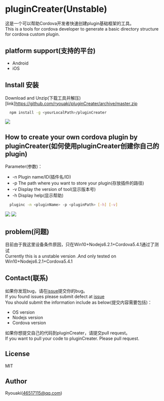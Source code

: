 # pluginCreater(Unstable)
这是一个可以帮助Cordova开发者快速创建plugin基础框架的工具。<br>
This is a tools for cordova developer to generate a basic directory structure for cordova custom plugin.

## platform support(支持的平台)

- Android
- iOS

## Install 安装
Download and Unzip(下载工具并解压) [link]https://github.com/ryouaki/pluginCreater/archive/master.zip
```sh
  npm install -g <yourLocalPath>/pluginCreater
```
![](https://github.com/ryouaki/pluginCreater/blob/master/screenshot1.jpg)

## How to create your own cordova plugin by pluginCreater(如何使用pluginCreater创建你自己的plugin)
Parameter(参数)：

- -n Plugin name/ID(插件名/ID)
- -p The path where you want to store your plugin(存放插件的路径)
- -v Display the version of tool(显示版本号)
- -h Display help(显示帮助)

```sh
  pluginc -n <pluginName> -p <pluginPath> [-h] [-v]
```
![](https://github.com/ryouaki/pluginCreater/blob/master/screenshot2.jpg)
![](https://github.com/ryouaki/pluginCreater/blob/master/screenshot3.jpg)

## problem(问题)
目前由于我这里设备条件原因，只在Win10+Nodejs6.2.1+Cordova5.4.1通过了测试<br>
Currently this is a unstable version .And only tested on Win10+Nodejs6.2.1+Cordova5.4.1

## Contact(联系)
如果你发现bug，请在[issue](https://github.com/ryouaki/pluginCreater/issues)提交你的bug。<br>
If you found issues please submit defect at [issue](https://github.com/ryouaki/pluginCreater/issues)<br>
You should submit the information include as below(提交内容需要包括)：<br>

- OS version
- Nodejs version
- Cordova version

如果你想提交自己的代码到pluginCreater，请提交pull request。<br>
If you want to pull your code to pluginCreater. Please pull request.

## License
MIT 

## Author
Ryouaki(46517115@qq.com)